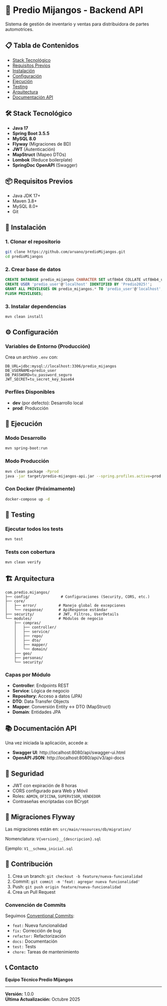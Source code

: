 # 🏢 Predio Mijangos - Backend API

Sistema de gestión de inventario y ventas para distribuidora de partes automotrices.

## 📋 Tabla de Contenidos

- [Stack Tecnológico](#-stack-tecnológico)
- [Requisitos Previos](#-requisitos-previos)
- [Instalación](#-instalación)
- [Configuración](#-configuración)
- [Ejecución](#-ejecución)
- [Testing](#-testing)
- [Arquitectura](#-arquitectura)
- [Documentación API](#-documentación-api)

## 🛠 Stack Tecnológico

- **Java 17**
- **Spring Boot 3.5.5**
- **MySQL 8.0**
- **Flyway** (Migraciones de BD)
- **JWT** (Autenticación)
- **MapStruct** (Mapeo DTOs)
- **Lombok** (Reduce boilerplate)
- **SpringDoc OpenAPI** (Swagger)

## 📦 Requisitos Previos

- Java JDK 17+
- Maven 3.8+
- MySQL 8.0+
- Git

## 🚀 Instalación

### 1. Clonar el repositorio

```bash
git clone https://github.com/aruano/predioMijangos.git
cd predioMijangos
```

### 2. Crear base de datos

```sql
CREATE DATABASE predio_mijangos CHARACTER SET utf8mb4 COLLATE utf8mb4_unicode_ci;
CREATE USER 'predio_user'@'localhost' IDENTIFIED BY 'Predio2025!';
GRANT ALL PRIVILEGES ON predio_mijangos.* TO 'predio_user'@'localhost';
FLUSH PRIVILEGES;
```

### 3. Instalar dependencias

```bash
mvn clean install
```

## ⚙️ Configuración

### Variables de Entorno (Producción)

Crea un archivo `.env` con:

```properties
DB_URL=jdbc:mysql://localhost:3306/predio_mijangos
DB_USERNAME=predio_user
DB_PASSWORD=tu_password_seguro
JWT_SECRET=tu_secret_key_base64
```

### Perfiles Disponibles

- **dev** (por defecto): Desarrollo local
- **prod**: Producción

## 🏃 Ejecución

### Modo Desarrollo

```bash
mvn spring-boot:run
```

### Modo Producción

```bash
mvn clean package -Pprod
java -jar target/predio-mijangos-api.jar --spring.profiles.active=prod
```

### Con Docker (Próximamente)

```bash
docker-compose up -d
```

## 🧪 Testing

### Ejecutar todos los tests

```bash
mvn test
```

### Tests con cobertura

```bash
mvn clean verify
```

## 🏗 Arquitectura

```
com.predio.mijangos/
├── config/              # Configuraciones (Security, CORS, etc.)
├── core/
│   ├── error/          # Manejo global de excepciones
│   └── response/       # ApiResponse estándar
├── security/           # JWT, Filtros, UserDetails
└── modules/            # Módulos de negocio
    ├── compras/
    │   ├── controller/
    │   ├── service/
    │   ├── repo/
    │   ├── dto/
    │   ├── mapper/
    │   └── domain/
    ├── geo/
    ├── personas/
    └── security/
```

### Capas por Módulo

- **Controller**: Endpoints REST
- **Service**: Lógica de negocio
- **Repository**: Acceso a datos (JPA)
- **DTO**: Data Transfer Objects
- **Mapper**: Conversión Entity ↔ DTO (MapStruct)
- **Domain**: Entidades JPA

## 📚 Documentación API

Una vez iniciada la aplicación, accede a:

- **Swagger UI**: http://localhost:8080/api/swagger-ui.html
- **OpenAPI JSON**: http://localhost:8080/api/v3/api-docs

## 🔐 Seguridad

- JWT con expiración de 8 horas
- CORS configurado para Web y Móvil
- Roles: `ADMIN`, `OFICINA`, `SUPERVISOR`, `VENDEDOR`
- Contraseñas encriptadas con BCrypt

## 📄 Migraciones Flyway

Las migraciones están en: `src/main/resources/db/migration/`

Nomenclatura: `V{version}__{descripcion}.sql`

Ejemplo: `V1__schema_inicial.sql`

## 🤝 Contribución

1. Crea un branch: `git checkout -b feature/nueva-funcionalidad`
2. Commit: `git commit -m 'feat: agregar nueva funcionalidad'`
3. Push: `git push origin feature/nueva-funcionalidad`
4. Crea un Pull Request

### Convención de Commits

Seguimos [Conventional Commits](https://www.conventionalcommits.org/):

- `feat:` Nueva funcionalidad
- `fix:` Corrección de bug
- `refactor:` Refactorización
- `docs:` Documentación
- `test:` Tests
- `chore:` Tareas de mantenimiento

## 📞 Contacto

**Equipo Técnico Predio Mijangos**

---

**Versión:** 1.0.0  
**Última Actualización:** Octubre 2025